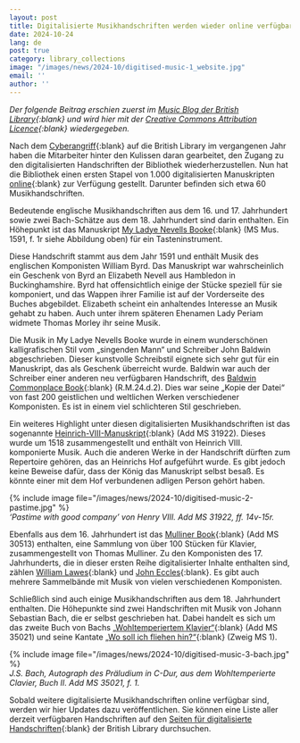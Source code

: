 ```yaml
---
layout: post
title: Digitalisierte Musikhandschriften werden wieder online verfügbar
date: 2024-10-24
lang: de
post: true
category: library_collections
image: "/images/news/2024-10/digitised-music-1_website.jpg"
email: ''
author: ''
---
```


_Der folgende Beitrag erschien zuerst im [Music Blog der British Library](https://blogs.bl.uk/music/2024/10/digitised-music-manuscripts-made-available-online-.html){:blank} und wird hier mit der [Creative Commons Attribution Licence](https://creativecommons.org/licenses/by/4.0/){:blank} wiedergegeben._

Nach dem [Cyberangriff](https://www.bl.uk/cyber-incident/){:blank} auf die British Library im vergangenen Jahr haben die Mitarbeiter hinter den Kulissen daran gearbeitet, den Zugang zu den digitalisierten Handschriften der Bibliothek wiederherzustellen. Nun hat die Bibliothek einen ersten Stapel von 1.000 digitalisierten Manuskripten [online](https://www.bl.uk/research/digitised-manuscripts/){:blank} zur Verfügung gestellt. Darunter befinden sich etwa 60 Musikhandschriften. 

Bedeutende englische Musikhandschriften aus dem 16. und 17. Jahrhundert sowie zwei Bach-Schätze aus dem 18. Jahrhundert sind darin enthalten. Ein Höhepunkt ist das Manuskript [My Ladye Nevells Booke](https://iiif.bl.uk/uv/#?manifest=https://bl.digirati.io/iiif/ark:/81055/vdc_100054718159.0x000001){:blank} (MS Mus. 1591, f. 1r siehe Abbildung oben) für ein Tasteninstrument.

Diese Handschrift stammt aus dem Jahr 1591 und enthält Musik des englischen Komponisten William Byrd. Das Manuskript war wahrscheinlich ein Geschenk von Byrd an Elizabeth Nevell aus Hambledon in Buckinghamshire. Byrd hat offensichtlich einige der Stücke speziell für sie komponiert, und das Wappen ihrer Familie ist auf der Vorderseite des Buches abgebildet. Elizabeth scheint ein anhaltendes Interesse an Musik gehabt zu haben. Auch unter ihrem späteren Ehenamen Lady Periam widmete Thomas Morley ihr seine Musik.

Die Musik in My Ladye Nevells Booke wurde in einem wunderschönen kalligrafischen Stil vom „singenden Mann“ und Schreiber John Baldwin abgeschrieben. Dieser kunstvolle Schreibstil eignete sich sehr gut für ein Manuskript, das als Geschenk überreicht wurde. Baldwin war auch der Schreiber einer anderen neu verfügbaren Handschrift, des [Baldwin Commonplace Book](https://iiif.bl.uk/uv/#?manifest=https://bl.digirati.io/iiif/ark:/81055/vdc_100054741831.0x000001){:blank} (R.M.24.d.2). Dies war seine „Kopie der Datei“ von fast 200 geistlichen und weltlichen Werken verschiedener Komponisten. Es ist in einem viel schlichteren Stil geschrieben.

Ein weiteres Highlight unter diesen digitalisierten Musikhandschriften ist das sogenannte [Heinrich-VIII-Manuskript](https://iiif.bl.uk/uv/#?manifest=https://bl.digirati.io/iiif/ark:/81055/vdc_100054739944.0x000001){:blank} (Add MS 31922). Dieses wurde um 1518 zusammengestellt und enthält von Heinrich VIII. komponierte Musik. Auch die anderen Werke in der Handschrift dürften zum Repertoire gehören, das an Heinrichs Hof aufgeführt wurde. Es gibt jedoch keine Beweise dafür, dass der König das Manuskript selbst besaß. Es könnte einer mit dem Hof ​​verbundenen adligen Person gehört haben.

{% include image file="/images/news/2024-10/digitised-music-2-pastime.jpg" %}\
_‘Pastime with good company’ von Henry VIII. Add MS 31922, ff. 14v-15r._

Ebenfalls aus dem 16. Jahrhundert ist das [Mulliner Book](https://iiif.bl.uk/uv/#?manifest=https://bl.digirati.io/iiif/ark:/81055/vdc_100054738715.0x000001){:blank} (Add MS 30513) enthalten, eine Sammlung von über 100 Stücken für Klavier, zusammengestellt von Thomas Mulliner. Zu den Komponisten des 17. Jahrhunderts, die in dieser ersten Reihe digitalisierter Inhalte enthalten sind, zählen [William Lawes](https://iiif.bl.uk/uv/#?manifest=https://bl.digirati.io/iiif/ark:/81055/vdc_100109683361.0x000001){:blank} und [John Eccles](https://iiif.bl.uk/uv/#?manifest=https://bl.digirati.io/iiif/ark:/81055/vdc_100109683037.0x000001){:blank}. Es gibt auch mehrere Sammelbände mit Musik von vielen verschiedenen Komponisten.

Schließlich sind auch einige Musikhandschriften aus dem 18. Jahrhundert enthalten. Die Höhepunkte sind zwei Handschriften mit Musik von Johann Sebastian Bach, die er selbst geschrieben hat. Dabei handelt es sich um das zweite Buch von Bachs [„Wohltemperiertem Klavier“](https://iiif.bl.uk/uv/#?manifest=https://bl.digirati.io/iiif/ark:/81055/vdc_100052141780.0x000001){:blank} (Add MS 35021) und seine Kantate [„Wo soll ich fliehen hin?“](https://iiif.bl.uk/uv/#?manifest=https://bl.digirati.io/iiif/ark:/81055/vdc_100052141771.0x000001){:blank} (Zweig MS 1).

{% include image file="/images/news/2024-10/digitised-music-3-bach.jpg" %}\
_J.S. Bach, Autograph des Präludium in C-Dur, aus dem Wohltemperierte Clavier, Buch II. Add MS 35021, f. 1._

Sobald weitere digitalisierte Musikhandschriften online verfügbar sind, werden wir hier Updates dazu veröffentlichen. Sie können eine Liste aller derzeit verfügbaren Handschriften auf den [Seiten für digitalisierte Handschriften](https://www.bl.uk/research/digitised-manuscripts/){:blank} der British Library durchsuchen.
